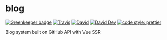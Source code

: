 # blog

[![Greenkeeper badge](https://badges.greenkeeper.io/JounQin/blog.svg)](https://greenkeeper.io/)
[![Travis](https://img.shields.io/travis/JounQin/blog.svg)](https://travis-ci.org/JounQin/blog)
[![David](https://img.shields.io/david/JounQin/blog.svg)](https://david-dm.org/JounQin/blog)
[![David Dev](https://img.shields.io/david/dev/JounQin/blog.svg)](https://david-dm.org/JounQin/blog?type=dev)
[![code style: prettier](https://img.shields.io/badge/code_style-prettier-ff69b4.svg)](https://github.com/prettier/prettier)

Blog system built on GitHub API with Vue SSR
